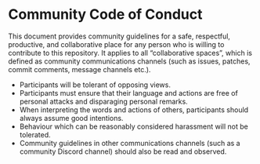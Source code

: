 # Community Code of Conduct

This document provides community guidelines for a safe, respectful, productive, and collaborative place for any person who is willing to contribute to this repository. It applies to all “collaborative spaces”, which is defined as community communications channels (such as issues, patches, commit comments, message channels etc.).

   - Participants will be tolerant of opposing views.
   - Participants must ensure that their language and actions are free of personal attacks and disparaging personal remarks.
   - When interpreting the words and actions of others, participants should always assume good intentions.
   - Behaviour which can be reasonably considered harassment will not be tolerated.
   - Community guidelines in other communications channels (such as a community Discord channel) should also be read and observed.